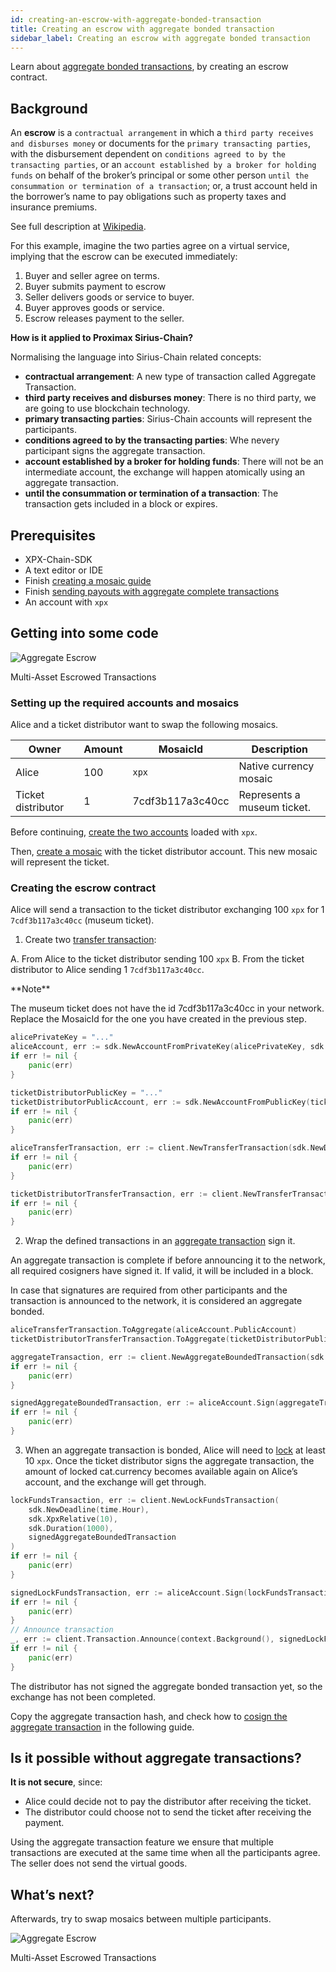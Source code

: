 ```yaml
---
id: creating-an-escrow-with-aggregate-bonded-transaction
title: Creating an escrow with aggregate bonded transaction
sidebar_label: Creating an escrow with aggregate bonded transaction
---
```


Learn about [aggregate bonded transactions](../../built-in-features/aggregate-transaction.md), by creating an escrow contract.

## Background

An **escrow** is a `contractual arrangement` in which a `third party receives and disburses money` or documents for the `primary transacting parties`, with the disbursement dependent on `conditions agreed to by the transacting parties`, or an `account established by a broker for holding funds` on behalf of the broker’s principal or some other person `until the consummation or termination of a transaction`; or, a trust account held in the borrower’s name to pay obligations such as property taxes and insurance premiums.

See full description at [Wikipedia](https://en.wikipedia.org/wiki/Escrow).

For this example, imagine the two parties agree on a virtual service, implying that the escrow can be executed immediately:

1. Buyer and seller agree on terms.
2. Buyer submits payment to escrow
3. Seller delivers goods or service to buyer.
4. Buyer approves goods or service.
5. Escrow releases payment to the seller.

**How is it applied to Proximax Sirius-Chain?**

Normalising the language into Sirius-Chain related concepts:

- **contractual arrangement**: A new type of transaction called Aggregate Transaction.
- **third party receives and disburses money**: There is no third party, we are going to use blockchain technology.
- **primary transacting parties**: Sirius-Chain accounts will represent the participants.
- **conditions agreed to by the transacting parties**: Whe nevery participant signs the aggregate transaction.
- **account established by a broker for holding funds**: There will not be an intermediate account, the exchange will happen atomically using an aggregate transaction.
- **until the consummation or termination of a transaction**: The transaction gets included in a block or expires.

## Prerequisites

- XPX-Chain-SDK
- A text editor or IDE
- Finish [creating a mosaic guide](../mosaic/creating-a-mosaic.md)
- Finish [sending payouts with aggregate complete transactions](./sending-payouts-with-aggregate-complete-transaction.md)
- An account with `xpx`


## Getting into some code

![Aggregate Escrow](/img/aggregate-escrow-1.png "Aggregate Escrow")

<p class=caption>Multi-Asset Escrowed Transactions</p>

### Setting up the required accounts and mosaics

Alice and a ticket distributor want to swap the following mosaics.

**Owner**         |**Amount**|**MosaicId**    |**Description**
------------------|----------|----------------|---------------
Alice             |100       |`xpx`           |Native currency mosaic
Ticket distributor|1         |7cdf3b117a3c40cc|Represents a museum ticket.

Before continuing, [create the two accounts](../../getting-started/setting-up-workstation.md#setup-getting-a-test-account) loaded with `xpx`.

Then, [create a mosaic](../mosaic/creating-a-mosaic.md) with the ticket distributor account. This new mosaic will represent the ticket.


### Creating the escrow contract

Alice will send a transaction to the ticket distributor exchanging 100 `xpx` for 1 `7cdf3b117a3c40cc` (museum ticket).

1. Create two [transfer transaction](../../built-in-features/transfer-transaction.md):

A. From Alice to the ticket distributor sending 100 `xpx`
B. From the ticket distributor to Alice sending 1 `7cdf3b117a3c40cc`.

<div class=info>
**Note**

The museum ticket does not have the id 7cdf3b117a3c40cc in your network. Replace the MosaicId for the one you have created in the previous step.
</div>

<!--DOCUSAURUS_CODE_TABS-->
<!--Golang-->
```go
alicePrivateKey = "..."
aliceAccount, err := sdk.NewAccountFromPrivateKey(alicePrivateKey, sdk.MijinTest)
if err != nil {
    panic(err)
}

ticketDistributorPublicKey = "..."
ticketDistributorPublicAccount, err := sdk.NewAccountFromPublicKey(ticketDistributorPublicKey, sdk.MijinTest)
if err != nil {
    panic(err)
}

aliceTransferTransaction, err := client.NewTransferTransaction(sdk.NewDeadline(time.Hour), ticketDistributorPublicAccount.Address, []*sdk.Mosaic{sdk.XpxRelative(100)}, sdk.NewPlainMessage("send 100 xpx to distributor"))
if err != nil {
    panic(err)
}

ticketDistributorTransferTransaction, err := client.NewTransferTransaction(sdk.NewDeadline(time.Hour), aliceAccount.PublicAccount.Address, []*sdk.Mosaic{sdk.NewMosaicId(srtconv.ParseUnit("7cdf3b117a3c40cc", 16, 64))}, sdk.NewPlainMessage("send 1 museum ticket to alice"))
if err != nil {
    panic(err)
}
```
<!--END_DOCUSAURUS_CODE_TABS-->

2. Wrap the defined transactions in an [aggregate transaction](../../built-in-features/aggregate-transaction.md) sign it.

An aggregate transaction is complete if before announcing it to the network, all required cosigners have signed it. If valid, it will be included in a block.

In case that signatures are required from other participants and the transaction is announced to the network, it is considered an aggregate bonded.

<!--DOCUSAURUS_CODE_TABS-->
<!--Golang-->
```go
aliceTransferTransaction.ToAggregate(aliceAccount.PublicAccount)
ticketDistributorTransferTransaction.ToAggregate(ticketDistributorPublicAccount)

aggregateTransaction, err := client.NewAggregateBoundedTransaction(sdk.NewDeadline(time.Hour), []sdk.Transaction{aliceTransferTransaction, ticketDistributorTransferTransaction})
if err != nil {
    panic(err)
}

signedAggregateBoundedTransaction, err := aliceAccount.Sign(aggregateTransaction)
if err != nil {
    panic(err)
}
```
<!--END_DOCUSAURUS_CODE_TABS-->

3. When an aggregate transaction is bonded, Alice will need to [lock](../../built-in-features/aggregate-transaction.md#hash-lock-transaction) at least 10 `xpx`. Once the ticket distributor signs the aggregate transaction, the amount of locked cat.currency becomes available again on Alice’s account, and the exchange will get through.

<!--DOCUSAURUS_CODE_TABS-->
<!--Golang-->
```go
lockFundsTransaction, err := client.NewLockFundsTransaction(
    sdk.NewDeadline(time.Hour),
    sdk.XpxRelative(10),
    sdk.Duration(1000),
    signedAggregateBoundedTransaction
)
if err != nil {
    panic(err)
}

signedLockFundsTransaction, err := aliceAccount.Sign(lockFundsTransaction)
if err != nil {
    panic(err)
}
// Announce transaction
_, err := client.Transaction.Announce(context.Background(), signedLockFundsTransaction)
if err != nil {
    panic(err)
}
```
<!--END_DOCUSAURUS_CODE_TABS-->

The distributor has not signed the aggregate bonded transaction yet, so the exchange has not been completed.

Copy the aggregate transaction hash, and check how to [cosign the aggregate transaction](./signing-announced-aggregate-bonded-transactions.md) in the following guide.

## Is it possible without aggregate transactions?

**It is not secure**, since:

- Alice could decide not to pay the distributor after receiving the ticket.
- The distributor could choose not to send the ticket after receiving the payment.

Using the aggregate transaction feature we ensure that multiple transactions are executed at the same time when all the participants agree. The seller does not send the virtual goods.

## What’s next?

Afterwards, try to swap mosaics between multiple participants.

![Aggregate Escrow](/img/aggregate-escrow-2.png "Aggregate Escrow")

<p class=caption>Multi-Asset Escrowed Transactions</p>

